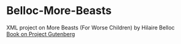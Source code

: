 # Belloc-More-Beasts
XML project on More Beasts (For Worse Children) by Hilaire Belloc </br>
[Book on Project Gutenberg](https://www.gutenberg.org/cache/epub/27176/pg27176-images.html)

